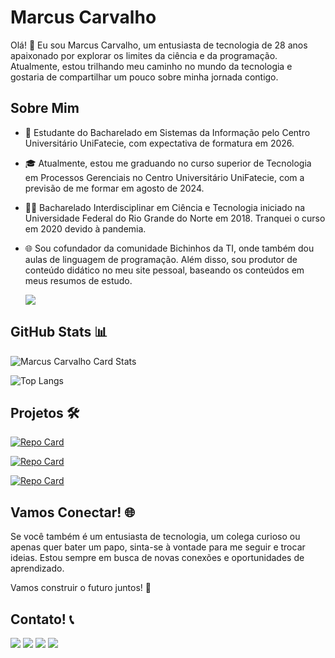 # Marcus Carvalho

Olá! 👋 Eu sou Marcus Carvalho, um entusiasta de tecnologia de 28 anos apaixonado por explorar os limites da ciência e da programação. Atualmente, estou trilhando meu caminho no mundo da tecnologia e gostaria de compartilhar um pouco sobre minha jornada contigo.

## Sobre Mim

- 🚀 Estudante do Bacharelado em Sistemas da Informação pelo Centro Universitário UniFatecie, com expectativa de formatura em 2026.

- 🎓 Atualmente, estou me graduando no curso superior de Tecnologia em Processos Gerenciais no Centro Universitário UniFatecie, com a previsão de me formar em agosto de 2024.

- 👨‍🎓 Bacharelado Interdisciplinar em Ciência e Tecnologia iniciado na Universidade Federal do Rio Grande do Norte em 2018. Tranquei o curso em 2020 devido à pandemia.

- 🌐 Sou cofundador da comunidade Bichinhos da TI, onde também dou aulas de linguagem de programação. Além disso, sou produtor de conteúdo didático no meu site pessoal, baseando os conteúdos em meus resumos de estudo.
    <div> 
    <a href="https://www.marcuscarvalho.tech" target="_blank"><img src="https://img.shields.io/badge/Site Pessoal-000000?style=for-the-badge&logo=protondrive&logoColor=white"></a>
    </div>

## GitHub Stats 📊
![Marcus Carvalho Card Stats](https://github-readme-stats.vercel.app/api?username=gatinhodev&show_icons=true&icon_color=fff&theme=tokyonight&hide_title=True)

![Top Langs](https://github-readme-stats.vercel.app/api/top-langs/?username=gatinhodev&theme=tokyonight)

## Projetos 🛠️

[![Repo Card](https://github-readme-stats.vercel.app/api/pin/?username=gatinhodev&repo=verifycat&theme=tokyonight&show_icons=true&icon_color=fff&title_color=FFFFFF&text_color=FFF)](https://github.com/gatinhodev/verifycat)
 
[![Repo Card](https://github-readme-stats.vercel.app/api/pin/?username=gatinhodev&repo=conversorTemperatura&theme=tokyonight&show_icons=true&icon_color=fff&title_color=FFFFFF&text_color=FFF)](https://github.com/gatinhodev/conversorTemperatura)

[![Repo Card](https://github-readme-stats.vercel.app/api/pin/?username=gatinhodev&repo=java_projects&theme=tokyonight&show_icons=true&icon_color=fff&title_color=FFFFFF&text_color=FFF)](https://github.com/gatinhodev/java_projects)


## Vamos Conectar! 🌐

Se você também é um entusiasta de tecnologia, um colega curioso ou apenas quer bater um papo, sinta-se à vontade para me seguir e trocar ideias. Estou sempre em busca de novas conexões e oportunidades de aprendizado.

Vamos construir o futuro juntos! 🚀

## Contato! 📞

<div>
<a href = "mailto:seuemail@gmail.com"><img src="https://img.shields.io/badge/Gmail-D14836?style=for-the-badge&logo=gmail&logoColor=white" target="_blank"></a>
<a href="https://www.linkedin.com/in/seuperfil/" target="_blank"><img src="https://img.shields.io/badge/-LinkedIn-%230077B5?style=for-the-badge&logo=linkedin&logoColor=white"></a>   
<a href="https://wa.me/seunumerodewhatsapp" target="_blank"><img src="https://img.shields.io/badge/WhatsApp-25D366?style=for-the-badge&logo=whatsapp&logoColor=white"></a>
<a href="https://www.marcuscarvalho.tech" target="_blank"><img src="https://img.shields.io/badge/Portfólio-000000?style=for-the-badge&logo=protondrive&logoColor=white"></a>
</div>
